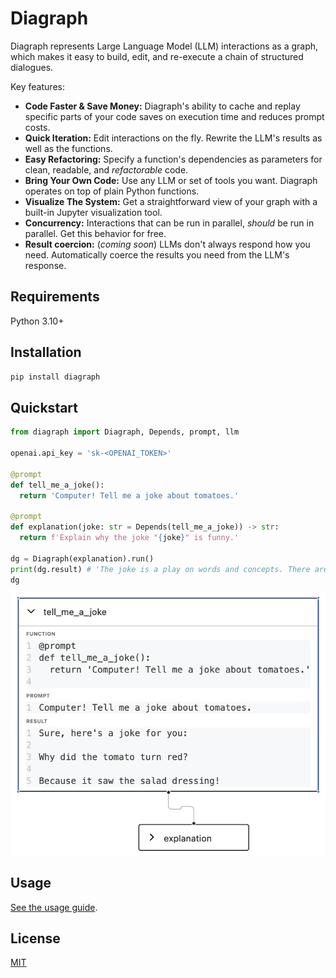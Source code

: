 # Diagraph

Diagraph represents Large Language Model (LLM) interactions as a graph, which makes it easy to build, edit, and re-execute a chain of structured dialogues.

Key features:

- **Code Faster & Save Money:** Diagraph's ability to cache and replay specific parts of your code saves on execution time and reduces prompt costs.
- **Quick Iteration:** Edit interactions on the fly. Rewrite the LLM's results as well as the functions.
- **Easy Refactoring:** Specify a function's dependencies as parameters for clean, readable, and _refactorable_ code.
- **Bring Your Own Code:** Use any LLM or set of tools you want. Diagraph operates on top of plain Python functions.
- **Visualize The System:** Get a straightforward view of your graph with a built-in Jupyter visualization tool.
- **Concurrency:** Interactions that can be run in parallel, _should_ be run in parallel. Get this behavior for free.
- **Result coercion:** (_coming soon_) LLMs don't always respond how you need. Automatically coerce the results you need from the LLM's response.

## Requirements

Python 3.10+

## Installation

```bash
pip install diagraph
```

## Quickstart

```python
from diagraph import Diagraph, Depends, prompt, llm

openai.api_key = 'sk-<OPENAI_TOKEN>'

@prompt
def tell_me_a_joke():
  return 'Computer! Tell me a joke about tomatoes.'

@prompt
def explanation(joke: str = Depends(tell_me_a_joke)) -> str:
  return f'Explain why the joke "{joke}" is funny.'

dg = Diagraph(explanation).run()
print(dg.result) # 'The joke is a play on words and concepts. There are two main ideas that make it humorous...
dg
```

![Quickstart visualization](https://raw.githubusercontent.com/thekevinscott/Diagraph/main/assets/quickstart.png)

## Usage

[See the usage guide](https://github.com/thekevinscott/Diagraph/blob/main/docs/usage.md).

## License

[MIT](LICENSE)
